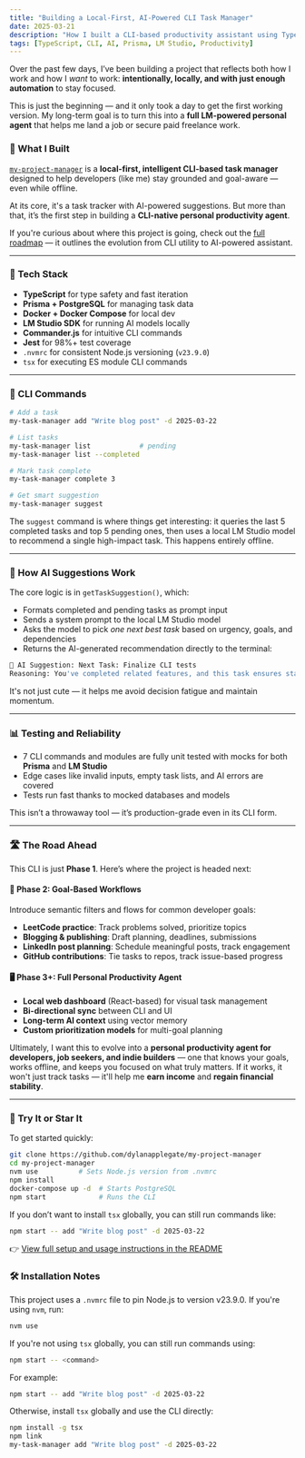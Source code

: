 ```yaml
---
title: "Building a Local-First, AI-Powered CLI Task Manager"
date: 2025-03-21
description: "How I built a CLI-based productivity assistant using TypeScript, Prisma, Docker, and LM Studio"
tags: [TypeScript, CLI, AI, Prisma, LM Studio, Productivity]
---
```


Over the past few days, I’ve been building a project that reflects both how I work and how I _want_ to work: **intentionally, locally, and with just enough automation** to stay focused.

This is just the beginning — and it only took a day to get the first working version. My long-term goal is to turn this into a **full LM-powered personal agent** that helps me land a job or secure paid freelance work.

### 🚀 What I Built

[`my-project-manager`](https://github.com/dylanapplegate/my-project-manager) is a **local-first, intelligent CLI-based task manager** designed to help developers (like me) stay grounded and goal-aware — even while offline.

At its core, it's a task tracker with AI-powered suggestions. But more than that, it’s the first step in building a **CLI-native personal productivity agent**.

If you're curious about where this project is going, check out the [full roadmap](https://github.com/dylanapplegate/my-project-manager/blob/main/roadmap.md) — it outlines the evolution from CLI utility to AI-powered assistant.

---

### 🔧 Tech Stack

- **TypeScript** for type safety and fast iteration
- **Prisma + PostgreSQL** for managing task data
- **Docker + Docker Compose** for local dev
- **LM Studio SDK** for running AI models locally
- **Commander.js** for intuitive CLI commands
- **Jest** for 98%+ test coverage
- `.nvmrc` for consistent Node.js versioning (`v23.9.0`)
- `tsx` for executing ES module CLI commands

---

### 🧩 CLI Commands

```bash
# Add a task
my-task-manager add "Write blog post" -d 2025-03-22

# List tasks
my-task-manager list            # pending
my-task-manager list --completed

# Mark task complete
my-task-manager complete 3

# Get smart suggestion
my-task-manager suggest
```

The `suggest` command is where things get interesting: it queries the last 5 completed tasks and top 5 pending ones, then uses a local LM Studio model to recommend a single high-impact task. This happens entirely offline.

---

### 🧠 How AI Suggestions Work

The core logic is in `getTaskSuggestion()`, which:

- Formats completed and pending tasks as prompt input
- Sends a system prompt to the local LM Studio model
- Asks the model to pick _one next best task_ based on urgency, goals, and dependencies
- Returns the AI-generated recommendation directly to the terminal:

```bash
🤖 AI Suggestion: Next Task: Finalize CLI tests
Reasoning: You've completed related features, and this task ensures stability before expanding further.
```

It's not just cute — it helps me avoid decision fatigue and maintain momentum.

---

### 📊 Testing and Reliability

- 7 CLI commands and modules are fully unit tested with mocks for both **Prisma** and **LM Studio**
- Edge cases like invalid inputs, empty task lists, and AI errors are covered
- Tests run fast thanks to mocked databases and models

This isn’t a throwaway tool — it’s production-grade even in its CLI form.

---

### 🛣️ The Road Ahead

This CLI is just **Phase 1**. Here’s where the project is headed next:

#### 🧭 Phase 2: Goal-Based Workflows

Introduce semantic filters and flows for common developer goals:

- **LeetCode practice**: Track problems solved, prioritize topics
- **Blogging & publishing**: Draft planning, deadlines, submissions
- **LinkedIn post planning**: Schedule meaningful posts, track engagement
- **GitHub contributions**: Tie tasks to repos, track issue-based progress

#### 🖥️ Phase 3+: Full Personal Productivity Agent

- **Local web dashboard** (React-based) for visual task management
- **Bi-directional sync** between CLI and UI
- **Long-term AI context** using vector memory
- **Custom prioritization models** for multi-goal planning

Ultimately, I want this to evolve into a **personal productivity agent for developers, job seekers, and indie builders** — one that knows your goals, works offline, and keeps you focused on what truly matters. If it works, it won't just track tasks — it'll help me **earn income** and **regain financial stability**.

---

### 🔗 Try It or Star It

To get started quickly:

```bash
git clone https://github.com/dylanapplegate/my-project-manager
cd my-project-manager
nvm use          # Sets Node.js version from .nvmrc
npm install
docker-compose up -d  # Starts PostgreSQL
npm start             # Runs the CLI
```

If you don’t want to install `tsx` globally, you can still run commands like:

```bash
npm start -- add "Write blog post" -d 2025-03-22
```

👉 [View full setup and usage instructions in the README](https://github.com/dylanapplegate/my-project-manager#readme)

### 🛠️ Installation Notes

This project uses a `.nvmrc` file to pin Node.js to version v23.9.0. If you're using `nvm`, run:

```bash
nvm use
```

If you're not using `tsx` globally, you can still run commands using:

```bash
npm start -- <command>
```

For example:

```bash
npm start -- add "Write blog post" -d 2025-03-22
```

Otherwise, install `tsx` globally and use the CLI directly:

```bash
npm install -g tsx
npm link
my-task-manager add "Write blog post" -d 2025-03-22
```
